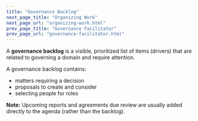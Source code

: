 ```yaml
---
title: "Governance Backlog"
next_page_title: "Organizing Work"
next_page_url: "organizing-work.html"
prev_page_title: "Governance Facilitator"
prev_page_url: "governance-facilitator.html"
---
```



<div class="card summary"><div class="card-body">A <strong>governance backlog</strong> is a visible, prioritized list of items (drivers) that are related to governing a domain and require attention.
</div></div>

A governance backlog contains:

-   matters requiring a decision
-   proposals to create and consider
-   selecting people for roles

**Note:** Upcoming reports and agreements due review are usually added directly to the agenda (rather than the backlog).

